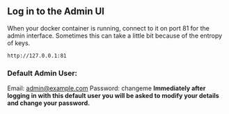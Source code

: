 ## Log in to the Admin UI
When your docker container is running, connect to it on port 81 for the admin interface. Sometimes this can take a little bit because of the entropy of keys.
```
http://127.0.0.1:81
```
### Default Admin User:
Email:    admin@example.com
Password: changeme
**Immediately after logging in with this default user you will be asked to modify your details and change your password.**
